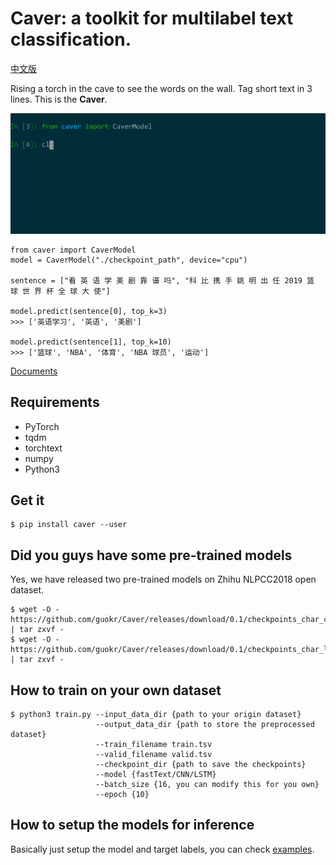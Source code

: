 # Caver: a toolkit for multilabel text classification.

[中文版](./README_zh.md)

Rising a torch in the cave to see the words on the wall. Tag short text in 3 lines. This is the **Caver**.

![](.github/demo.gif)

```
from caver import CaverModel
model = CaverModel("./checkpoint_path", device="cpu")

sentence = ["看 英 语 学 美 剧 靠 谱 吗", "科 比 携 手 姚 明 出 任 2019 篮 球 世 界 杯 全 球 大 使"]

model.predict(sentence[0], top_k=3)
>>> ['英语学习', '英语', '美剧']

model.predict(sentence[1], top_k=10)
>>> ['篮球', 'NBA', '体育', 'NBA 球员', '运动']
```

[Documents](https://guokr.github.io/Caver)

## Requirements

* PyTorch
* tqdm
* torchtext
* numpy
* Python3

## Get it

```
$ pip install caver --user
```


## Did you guys have some pre-trained models

Yes, we have released two pre-trained models on Zhihu NLPCC2018 open dataset.

```
$ wget -O - https://github.com/guokr/Caver/releases/download/0.1/checkpoints_char_cnn.tar.gz | tar zxvf -
$ wget -O - https://github.com/guokr/Caver/releases/download/0.1/checkpoints_char_lstm.tar.gz | tar zxvf -
```

## How to train on your own dataset

```
$ python3 train.py --input_data_dir {path to your origin dataset}
                   --output_data_dir {path to store the preprocessed dataset}
                   --train_filename train.tsv
                   --valid_filename valid.tsv
                   --checkpoint_dir {path to save the checkpoints}
                   --model {fastText/CNN/LSTM}
                   --batch_size {16, you can modify this for you own}
                   --epoch {10}

```

## How to setup the models for inference
Basically just setup the model and target labels, you can check [examples](./examples).
